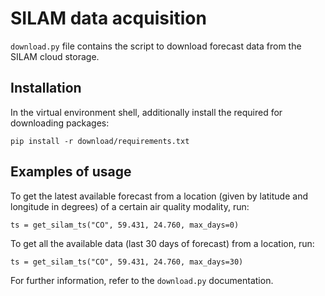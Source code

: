 # SILAM data acquisition

`download.py` file contains the script to download forecast data from the SILAM cloud storage.

## Installation

In the virtual environment shell, additionally install the required for downloading packages:

    pip install -r download/requirements.txt

## Examples of usage

To get the latest available forecast from a location (given by latitude and longitude in degrees) of a 
certain air quality modality, run:

    ts = get_silam_ts("CO", 59.431, 24.760, max_days=0)
    
To get all the available data (last 30 days of forecast) from a location, run:

    ts = get_silam_ts("CO", 59.431, 24.760, max_days=30)

For further information, refer to the `download.py` documentation.
